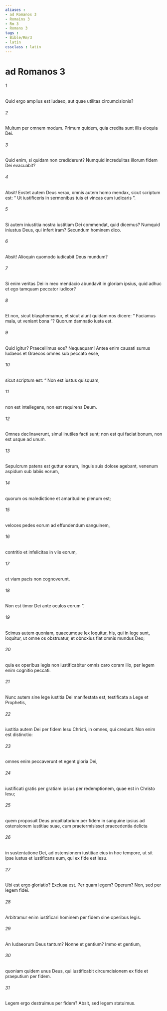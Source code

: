 ```yaml
---
aliases : 
- ad Romanos 3
- Romains 3
- Rm 3
- Romans 3
tags : 
- Bible/Rm/3
- latin
cssclass : latin
---
```


# ad Romanos 3

###### 1
Quid ergo amplius est Iudaeo, aut quae utilitas circumcisionis?
###### 2
Multum per omnem modum. Primum quidem, quia credita sunt illis eloquia Dei.
###### 3
Quid enim, si quidam non crediderunt? Numquid incredulitas illorum fidem Dei evacuabit?
###### 4
Absit! Exstet autem Deus verax, omnis autem homo mendax, sicut scriptum est: “ Ut iustificeris in sermonibus tuis et vincas cum iudicaris ”.
###### 5
Si autem iniustitia nostra iustitiam Dei commendat, quid dicemus? Numquid iniustus Deus, qui infert iram? Secundum hominem dico.
###### 6
Absit! Alioquin quomodo iudicabit Deus mundum?
###### 7
Si enim veritas Dei in meo mendacio abundavit in gloriam ipsius, quid adhuc et ego tamquam peccator iudicor? 
###### 8
Et non, sicut blasphemamur, et sicut aiunt quidam nos dicere: “ Faciamus mala, ut veniant bona ”? Quorum damnatio iusta est. 
###### 9
Quid igitur? Praecellimus eos? Nequaquam! Antea enim causati sumus Iudaeos et Graecos omnes sub peccato esse, 
###### 10
sicut scriptum est: “ Non est iustus quisquam,
###### 11
non est intellegens, non est requirens Deum.
###### 12
Omnes declinaverunt, simul inutiles facti sunt; non est qui faciat bonum, non est usque ad unum.
###### 13
Sepulcrum patens est guttur eorum, linguis suis dolose agebant, venenum aspidum sub labiis eorum,
###### 14
quorum os maledictione et amaritudine plenum est;
###### 15
veloces pedes eorum ad effundendum sanguinem,
###### 16
contritio et infelicitas in viis eorum,
###### 17
et viam pacis non cognoverunt.
###### 18
Non est timor Dei ante oculos eorum ”.
###### 19
Scimus autem quoniam, quaecumque lex loquitur, his, qui in lege sunt, loquitur, ut omne os obstruatur, et obnoxius fiat omnis mundus Deo; 
###### 20
quia ex operibus legis non iustificabitur omnis caro coram illo, per legem enim cognitio peccati.
###### 21
Nunc autem sine lege iustitia Dei manifestata est, testificata a Lege et Prophetis, 
###### 22
iustitia autem Dei per fidem Iesu Christi, in omnes, qui credunt. Non enim est distinctio: 
###### 23
omnes enim peccaverunt et egent gloria Dei, 
###### 24
iustificati gratis per gratiam ipsius per redemptionem, quae est in Christo Iesu; 
###### 25
quem proposuit Deus propitiatorium per fidem in sanguine ipsius ad ostensionem iustitiae suae, cum praetermisisset praecedentia delicta 
###### 26
in sustentatione Dei, ad ostensionem iustitiae eius in hoc tempore, ut sit ipse iustus et iustificans eum, qui ex fide est Iesu.
###### 27
Ubi est ergo gloriatio? Exclusa est. Per quam legem? Operum? Non, sed per legem fidei. 
###### 28
Arbitramur enim iustificari hominem per fidem sine operibus legis. 
###### 29
An Iudaeorum Deus tantum? Nonne et gentium? Immo et gentium, 
###### 30
quoniam quidem unus Deus, qui iustificabit circumcisionem ex fide et praeputium per fidem. 
###### 31
Legem ergo destruimus per fidem? Absit, sed legem statuimus.
